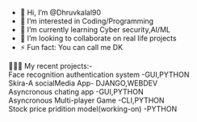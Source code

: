- 👋 Hi, I’m @Dhruvkalal90
- 👀 I’m interested in Coding/Programming
- 🌱 I’m currently learning Cyber security,AI/ML
- 💞️ I’m looking to collaborate on real life projects
- ⚡ Fun fact: You can call me DK
  
👨🏻‍💻 My recent projects:-<br>
  Face recognition authentication system -GUI,PYTHON<br>
  Skira-A socialMedia App- DJANGO,WEBDEV<br>
  Asyncronous chating app -GUI,PYTHON<br>
  Asyncronous Multi-player Game -CLI,PYTHON<br>
  Stock price pridition model(working-on) -PYTHON<br>
  
<!---
Dhruvkalal90/Dhruvkalal90 is a ✨ special ✨ repository because its `README.md` (this file) appears on your GitHub profile.
You can click the Preview link to take a look at your changes.
--->
